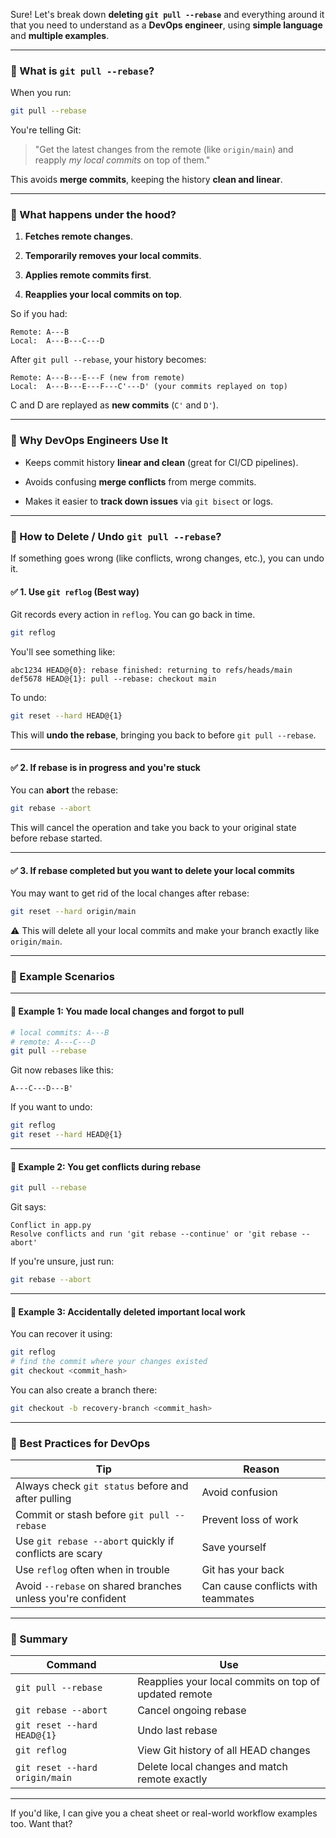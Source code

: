 Sure! Let's break down **deleting `git pull --rebase`** and everything around it that you need to understand as a **DevOps engineer**, using **simple language** and **multiple examples**.

---

### 🔹 What is `git pull --rebase`?

When you run:

```bash
git pull --rebase
```

You're telling Git:

> "Get the latest changes from the remote (like `origin/main`) and reapply _my local commits_ on top of them."

This avoids **merge commits**, keeping the history **clean and linear**.

---

### 🔹 What happens under the hood?

1. **Fetches remote changes**.
    
2. **Temporarily removes your local commits**.
    
3. **Applies remote commits first**.
    
4. **Reapplies your local commits on top**.
    

So if you had:

```
Remote: A---B
Local:  A---B---C---D
```

After `git pull --rebase`, your history becomes:

```
Remote: A---B---E---F (new from remote)
Local:  A---B---E---F---C'---D' (your commits replayed on top)
```

C and D are replayed as **new commits** (`C'` and `D'`).

---

### 🔹 Why DevOps Engineers Use It

- Keeps commit history **linear and clean** (great for CI/CD pipelines).
    
- Avoids confusing **merge conflicts** from merge commits.
    
- Makes it easier to **track down issues** via `git bisect` or logs.
    

---

### 🔹 How to Delete / Undo `git pull --rebase`?

If something goes wrong (like conflicts, wrong changes, etc.), you can undo it.

#### ✅ 1. Use `git reflog` (Best way)

Git records every action in `reflog`. You can go back in time.

```bash
git reflog
```

You'll see something like:

```
abc1234 HEAD@{0}: rebase finished: returning to refs/heads/main
def5678 HEAD@{1}: pull --rebase: checkout main
```

To undo:

```bash
git reset --hard HEAD@{1}
```

This will **undo the rebase**, bringing you back to before `git pull --rebase`.

---

#### ✅ 2. If rebase is in progress and you're stuck

You can **abort** the rebase:

```bash
git rebase --abort
```

This will cancel the operation and take you back to your original state before rebase started.

---

#### ✅ 3. If rebase completed but you want to delete your local commits

You may want to get rid of the local changes after rebase:

```bash
git reset --hard origin/main
```

⚠️ This will delete all your local commits and make your branch exactly like `origin/main`.

---

### 🔹 Example Scenarios

---

#### 🔸 Example 1: You made local changes and forgot to pull

```bash
# local commits: A---B
# remote: A---C---D
git pull --rebase
```

Git now rebases like this:

```
A---C---D---B'
```

If you want to undo:

```bash
git reflog
git reset --hard HEAD@{1}
```

---

#### 🔸 Example 2: You get conflicts during rebase

```bash
git pull --rebase
```

Git says:

```
Conflict in app.py
Resolve conflicts and run 'git rebase --continue' or 'git rebase --abort'
```

If you're unsure, just run:

```bash
git rebase --abort
```

---

#### 🔸 Example 3: Accidentally deleted important local work

You can recover it using:

```bash
git reflog
# find the commit where your changes existed
git checkout <commit_hash>
```

You can also create a branch there:

```bash
git checkout -b recovery-branch <commit_hash>
```

---

### 🔹 Best Practices for DevOps

|Tip|Reason|
|---|---|
|Always check `git status` before and after pulling|Avoid confusion|
|Commit or stash before `git pull --rebase`|Prevent loss of work|
|Use `git rebase --abort` quickly if conflicts are scary|Save yourself|
|Use `reflog` often when in trouble|Git has your back|
|Avoid `--rebase` on shared branches unless you're confident|Can cause conflicts with teammates|

---

### 🔹 Summary

|Command|Use|
|---|---|
|`git pull --rebase`|Reapplies your local commits on top of updated remote|
|`git rebase --abort`|Cancel ongoing rebase|
|`git reset --hard HEAD@{1}`|Undo last rebase|
|`git reflog`|View Git history of all HEAD changes|
|`git reset --hard origin/main`|Delete local changes and match remote exactly|

---

If you'd like, I can give you a cheat sheet or real-world workflow examples too. Want that?